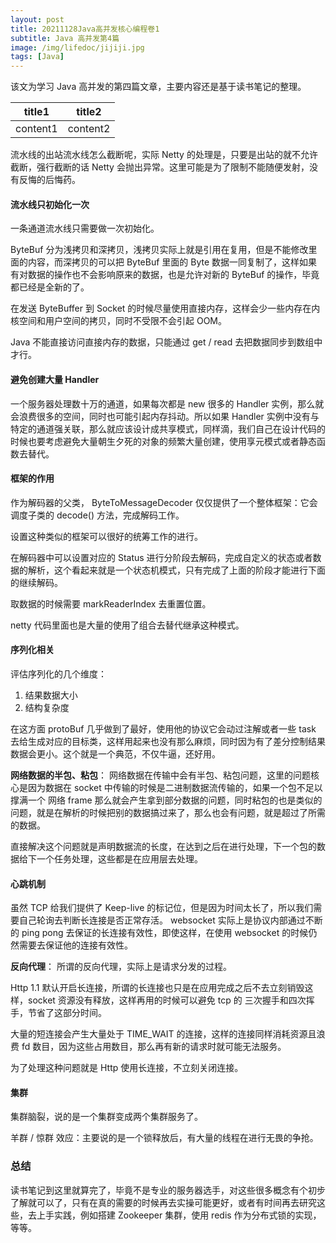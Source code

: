 ```yaml
---
layout: post
title: 20211128Java高并发核心编程卷1
subtitle: Java 高并发第4篇
image: /img/lifedoc/jijiji.jpg
tags: [Java]
---
```


该文为学习 Java 高并发的第四篇文章，主要内容还是基于读书笔记的整理。

| title1 | title2 |
|---|---|
| content1 | content2 |

流水线的出站流水线怎么截断呢，实际 Netty 的处理是，只要是出站的就不允许截断，强行截断的话 Netty 会抛出异常。这里可能是为了限制不能随便发射，没有反悔的后悔药。

#### 流水线只初始化一次

一条通道流水线只需要做一次初始化。

ByteBuf 分为浅拷贝和深拷贝，浅拷贝实际上就是引用在复用，但是不能修改里面的内容，而深拷贝的可以把 ByteBuf 里面的 Byte 数据一同复制了，这样如果有对数据的操作也不会影响原来的数据，也是允许对新的 ByteBuf 的操作，毕竟都已经是全新的了。

在发送 ByteBuffer 到 Socket 的时候尽量使用直接内存，这样会少一些内存在内核空间和用户空间的拷贝，同时不受限不会引起 OOM。

Java 不能直接访问直接内存的数据，只能通过 get / read 去把数据同步到数组中才行。

#### 避免创建大量 Handler

一个服务器处理数十万的通道，如果每次都是 new 很多的 Handler 实例，那么就会浪费很多的空间，同时也可能引起内存抖动。所以如果 Handler 实例中没有与特定的通道强关联，那么就应该设计成共享模式，同样滴，我们自己在设计代码的时候也要考虑避免大量朝生夕死的对象的频繁大量创建，使用享元模式或者静态函数去替代。

#### 框架的作用

作为解码器的父类， ByteToMessageDecoder 仅仅提供了一个整体框架：它会调度子类的 decode() 方法，完成解码工作。

设置这种类似的框架可以很好的统筹工作的进行。

在解码器中可以设置对应的 Status 进行分阶段去解码，完成自定义的状态或者数据的解析，这个看起来就是一个状态机模式，只有完成了上面的阶段才能进行下面的继续解码。

取数据的时候需要 markReaderIndex 去重置位置。

netty 代码里面也是大量的使用了组合去替代继承这种模式。

#### 序列化相关

评估序列化的几个维度：

1. 结果数据大小
2. 结构复杂度

在这方面 protoBuf 几乎做到了最好，使用他的协议它会动过注解或者一些 task 去给生成对应的目标类，这样用起来也没有那么麻烦，同时因为有了差分控制结果数据会更小。这个就是一个典范，不仅牛逼，还好用。

**网络数据的半包、粘包**：
网络数据在传输中会有半包、粘包问题，这里的问题核心是因为数据在 socket 中传输的时候是二进制数据流传输的，如果一个包不足以撑满一个 网络 frame 那么就会产生拿到部分数据的问题，同时粘包的也是类似的问题，就是在解析的时候把别的数据搞过来了，那么也会有问题，就是超过了所需的数据。

直接解决这个问题就是声明数据流的长度，在达到之后在进行处理，下一个包的数据给下一个任务处理，这些都是在应用层去处理。

#### 心跳机制

虽然 TCP 给我们提供了 Keep-live 的标记位，但是因为时间太长了，所以我们需要自己轮询去判断长连接是否正常存活。 websocket 实际上是协议内部通过不断的 ping pong 去保证的长连接有效性，即使这样，在使用 websocket 的时候仍然需要去保证他的连接有效性。

**反向代理**：
所谓的反向代理，实际上是请求分发的过程。

Http 1.1 默认开启长连接，所谓的长连接也只是在应用完成之后不去立刻销毁这样，socket 资源没有释放，这样再用的时候可以避免 tcp 的 三次握手和四次挥手，节省了这部分时间。

大量的短连接会产生大量处于 TIME_WAIT 的连接，这样的连接同样消耗资源且浪费 fd 数目，因为这些占用数目，那么再有新的请求时就可能无法服务。

为了处理这种问题就是 Http 使用长连接，不立刻关闭连接。


#### 集群

集群脑裂，说的是一个集群变成两个集群服务了。

羊群 / 惊群 效应：主要说的是一个锁释放后，有大量的线程在进行无畏的争抢。

### 总结

读书笔记到这里就算完了，毕竟不是专业的服务器选手，对这些很多概念有个初步了解就可以了，只有在真的需要的时候再去实操可能更好，或者有时间再去研究这些，去上手实践，例如搭建 Zookeeper 集群，使用 redis 作为分布式锁的实现，等等。


